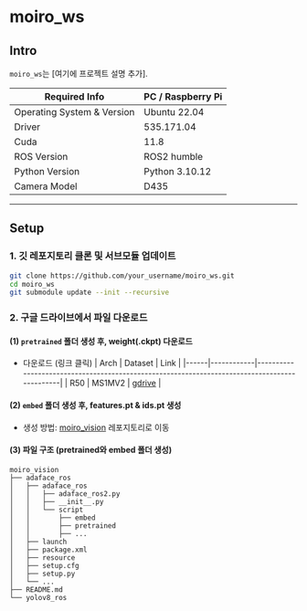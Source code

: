 # moiro_ws

## Intro
`moiro_ws`는 [여기에 프로젝트 설명 추가].

| Required Info                         | PC / Raspberry Pi |
|---------------------------------|------------------------------------------- |
| Operating System & Version |  Ubuntu 22.04  | 
| Driver                            |  535.171.04 | 
| Cuda                            |  11.8 | 
| ROS Version    |  ROS2 humble |
| Python Version    |  Python 3.10.12 |
| Camera Model |  D435 | 

----------------------------------------------------------------------------------------------------

## Setup

### 1. 깃 레포지토리 클론 및 서브모듈 업데이트

```sh
git clone https://github.com/your_username/moiro_ws.git
cd moiro_ws
git submodule update --init --recursive
```

### 2. 구글 드라이브에서 파일 다운로드
#### (1)  ```pretrained``` 폴더 생성 후, weight(.ckpt) 다운로드
- 다운로드 (링크 클릭)
| Arch | Dataset    | Link                                                                                         |
|------|------------|----------------------------------------------------------------------------------------------|
| R50  | MS1MV2     | [gdrive](https://drive.google.com/file/d/1eUaSHG4pGlIZK7hBkqjyp2fc2epKoBvI/view?usp=sharing) |
#### (2) ```embed``` 폴더 생성 후, features.pt & ids.pt 생성
- 생성 방법: [moiro_vision](https://github.com/MOIRO-KAIROS/moiro_vision) 레포지토리로 이동
  
#### (3) 파일 구조 (pretrained와 embed 폴더 생성)
  ```
  moiro_vision
  ├── adaface_ros
  │   ├── adaface_ros
  │   │   ├── adaface_ros2.py
  │   │   ├── __init__.py
  │   │   └── script
  │   │       ├── embed
  │   │       ├── pretrained
  │   │       ├── ...
  │   ├── launch
  │   ├── package.xml
  │   ├── resource
  │   ├── setup.cfg
  │   ├── setup.py
  │   └── ...   
  ├── README.md
  └── yolov8_ros
  ```
